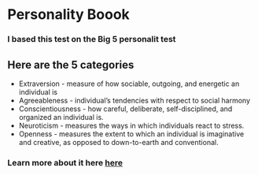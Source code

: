 <h1>Personality Boook</h1>
<h3>I based this test on the Big 5 personalit test</h3>
<h2>Here are the 5 categories</h2>
<ul>
  <li>Extraversion - measure of how sociable, outgoing, and energetic an individual is</li> 
  <li>Agreeableness -  individual’s tendencies with respect to social harmony </li>
  <li>Conscientiousness - how careful, deliberate, self-disciplined, and organized an individual is.</li>
  <li>Neuroticism - measures the ways in which individuals react to stress.</li>
  <li>Openness - measures the extent to which an individual is imaginative and creative, as opposed to down-to-earth and conventional.</li>
 </ul>
 
 <h3> Learn more about it here <a href="https://fivethirtyeight.com/features/most-personality-quizzes-are-junk-science-i-found-one-that-isnt/">here</a>
